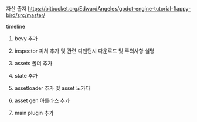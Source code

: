 자산 출저
https://bitbucket.org/EdwardAngeles/godot-engine-tutorial-flappy-bird/src/master/


timeline
1. bevy 추가
2. inspector 피쳐 추가 및 관련 디펜던시 다운로드 및 주의사항 설명
3. assets 폴더 추가
4. state 추가

5. assetloader 추가 및 asset 노가다
6. asset gen 아틀라스 추가
7. main plugin 추가